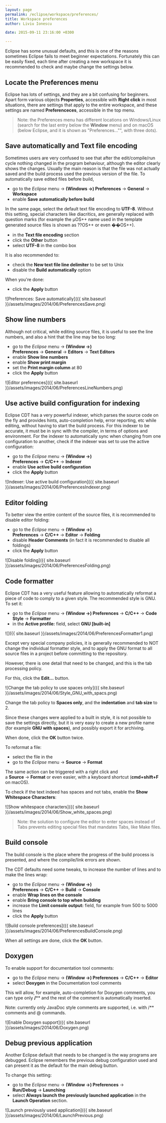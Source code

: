 ```yaml
---
layout: page
permalink: /eclipse/workspace/preferences/
title: Workspace preferences
author: Liviu Ionescu

date: 2015-09-11 23:16:00 +0300

---
```


Eclipse has some unusual defaults, and this is one of the reasons sometimes Eclipse fails to meet beginner expectations. Fortunately this can be easily fixed, each time after creating a new workspace it is recommended to check and maybe change the settings below.

## Locate the Preferences menu

Eclipse has lots of settings, and they are a bit confusing for beginners. Apart form various objects **Properties**, accessible with **Right click** in most situations, there are settings that apply to the entire workspace, and these settings are named **Preferenceces**, accessible in the top menu.

> Note: the Preferences menu has different locations on Windows/Linux (search for the last entry below the **Window** menu) and on macOS (below Eclipse, and it is shown as "Preferences..."", with three dots).

## Save automatically and Text file encoding

Sometimes users are very confused to see that after the edit/compile/run cycle nothing changed in the program behaviour, although the editor clearly shows the changes. Usually the main reason is that the file was not actually saved and the build process used the previous version of the file. To automatically save edited files before build,

* go to the _Eclipse_ menu → **(Windows →) Preferences** → **General** → **Workspace**
* enable **Save automatically before build**

In the same page, select the default text file encoding to **UTF-8**. Without this setting, special characters like diacritics, are generally replaced with question marks (for example the µOS++ name used in the template generated source files is shown as ??OS++ or even ��OS++).

* in the **Text file encoding** section
* click the **Other** button
* select **UTF-8** in the combo box

It is also recommended to:

* check the **New text file line delimiter** to be set to Unix
* disable the **Build automatically** option

When you're done:

* click the **Apply** button

![Preferences: Save automatically]({{ site.baseurl }}/assets/images/2014/06/PreferencesSave.png)

## Show line numbers

Although not critical, while editing source files, it is useful to see the line numbers, and also a hint that the line may be too long:

* go to the _Eclipse_ menu → **(Window →) Preferences** → **General** → **Editors** → **Text Editors**
* enable **Show line numbers**
* enable **Show print margin**
* set the **Print margin column** at 80
* click the **Apply** button

![Editor preferences]({{ site.baseurl }}/assets/images/2014/06/PreferencesLineNumbers.png)

## Use active build configuration for indexing

Eclipse CDT has a very powerful indexer, which parses the source code on the fly and provides hints, auto-completion help, error reporting, etc while editing, without having to start the build process. For this indexer to be accurate, it must be in sync with the compiler, in terms of options and environment. For the indexer to automatically sync when changing from one configuration to another, check if the indexer was set to use the active configuration:

* go to the _Eclipse_ menu → **(Window →) Preferences** → **C/C++** → **Indexer**
* enable **Use active build configuration**
* click the **Apply** button

![Indexer: Use active build configuration]({{ site.baseurl }}/assets/images/2014/06/PreferencesIndexer.png)

## Editor folding

To better view the entire content of the source files, it is recommended to disable editor folding:

* go to the _Eclipse_ menu → **(Window →) Preferences** → **C/C++** → **Editor** → **Folding**
* disable **Header Comments** (in fact it is recommended to disable all foldings)
* click the **Apply** button

![Disable folding]({{ site.baseurl }}/assets/images/2014/06/PreferencesFolding.png)

## Code formatter

Eclipse CDT has a very useful feature allowing to automatically reformat a piece of code to comply to a given style. The recommended style is GNU. To set it:

* go to the _Eclipse_ menu → **(Window →) Preferences** → **C/C++** → **Code Style** → **Formatter**
* in the **Active profile:** field, select **GNU [built-in]**

![]({{ site.baseurl }}/assets/images/2014/06/PreferencesFormatter1.png)

Except very special company policies, it is generally recommended to NOT change the individual formatter style, and to apply the GNU format to all source files in a project before committing to the repository.

However, there is one detail that need to be changed, and this is the tab processing policy.

For this, click the **Edit...** button.

![Change the tab policy to use spaces only]({{ site.baseurl }}/assets/images/2014/06/Style_GNU_with_spacs.png)

Change the tab policy to **Spaces only**, and the **indentation** and **tab size** to 2.

Since these changes were applied to a built in style, it is not possible to save the settings directly, but it is very easy to create a new profile name (for example **GNU with spaces**), and possibly export it for archiving.

When done, click the **OK** button twice.

To reformat a file:

* select the file in the
* go to the _Eclipse_ menu → **Source** → **Format**

The same action can be triggered with a right click and a **Source** → **Format** or even easier, with a keyboard shortcut (**cmd+shift+F** on macOS).

To check if the text indeed has spaces and not tabs, enable the **Show Whitespace Characters**:

![Show whitespace characters]({{ site.baseurl }}/assets/images/2014/06/Show_white_spaces.png)

> Note: the solution to configure the editor to enter spaces instead of Tabs prevents editing special files that mandates Tabs, like Make files.

## Build console

The build console is the place where the progress of the build process is presented, and where the compile/link errors are shown.

The CDT defaults need some tweaks, to increase the number of lines and to make the lines wrap:

* go to the _Eclipse_ menu → **(Window →) Preferences** → **C/C++** → **Build** → **Console**
* enable **Wrap lines on the console**
* enable **Bring console to top when building**
* increase the **Limit console output:** field, for example from 500 to 5000 lines
* click the **Apply** button

![Build console preferences]({{ site.baseurl }}/assets/images/2014/06/PreferencesBuildConsole.png)

When all settings are done, click the **OK** button.

## Doxygen

To enable support for documentation tool comments:

* go to the _Eclipse_ menu → **(Window →) Preferences** → **C/C++** → **Editor**
* select **Doxygen** in the Documentation tool comments

This will allow, for example, auto-completion for Doxygen comments, you can type only **/**** and the rest of the comment is automatically inserted.

Note: currently only JavaDoc style comments are supported, i.e. with /** comments and @ commands.

![Enable Doxygen support]({{ site.baseurl }}/assets/images/2014/06/Doxygen.png)

## Debug previous application

Another Eclipse default that needs to be changed is the way programs are debugged. Eclipse remembers the previous debug configuration used and can present it as the default for the main debug button.

To change this setting:

* go to the _Eclipse_ menu → **(Window →) Preferences** → **Run/Debug** → **Launching**
* select **Always launch the previously launched application** in the **Launch Operation** section.

![Launch previously used application]({{ site.baseurl }}/assets/images/2014/06/LaunchPrevious.png)
